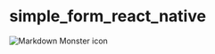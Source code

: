 # simple_form_react_native

<img src="sample.png"
     alt="Markdown Monster icon"
     style="float: left; margin-right: 10px;" />
